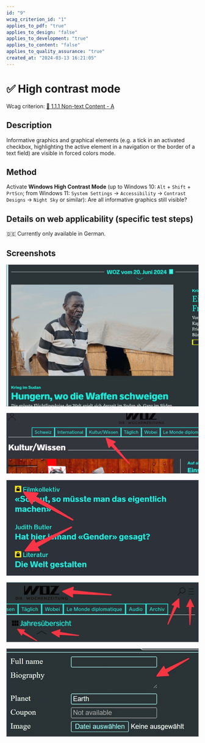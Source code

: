```yaml
---
id: "9"
wcag_criterion_id: "1"
applies_to_pdf: "true"
applies_to_design: "false"
applies_to_development: "true"
applies_to_content: "false"
applies_to_quality_assurance: "true"
created_at: "2024-03-13 16:21:05"
---
```


# ✅ High contrast mode

Wcag criterion: [📜 1.1.1 Non-text Content - A](..)

## Description

Informative graphics and graphical elements (e.g. a tick in an activated checkbox, highlighting the active element in a navigation or the border of a text field) are visible in forced colors mode.

## Method

Activate **Windows High Contrast Mode** (up to Windows 10: `Alt` + `Shift` + `PrtScn`; from Windows 11: `System Settings` → `Accessibility` → `Contrast Designs` → `Night Sky` or similar): Are all informative graphics still visible?

## Details on web applicability (specific test steps)

🇩🇪 Currently only available in German.

## Screenshots

![Grafik ist auch im Hochkontrast-Modus noch sichtbar](images/grafik-ist-auch-im-hochkontrast-modus-noch-sichtbar.png)

![Aktuell gewählter Navigations-Eintrag ist im Hochkontrast-Modus nicht erkennbar](images/aktuell-gewhlter-navigations-eintrag-ist-im-hochkontrast-modus-nicht-erkennbar.png)

![Symbole sind auch im Hochkontrast-Modus noch sichtbar](images/symbole-sind-auch-im-hochkontrast-modus-noch-sichtbar.png)

![Transparente Symbole sind (gegen gewählten Hintergrund) nicht mehr gut erkennbar](images/transparente-symbole-sind-gegen-gewhlten-hintergrund-nicht-mehr-gut-erkennbar.png)

![Mehrzeiliges Textfeld ohne Umrandung nicht sichtbar im HCM](images/mehrzeiliges-textfeld-ohne-umrandung-nicht-sichtbar-im-hcm.png)